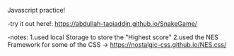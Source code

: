 Javascript practice!

-try it out here!: https://abdullah-taqiaddin.github.io/SnakeGame/


-notes:
  1.used local Storage to store the "Highest score"
  2.used the NES Framework for some of the CSS -> https://nostalgic-css.github.io/NES.css/ 
